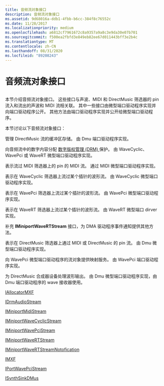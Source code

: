 ```yaml
---
title: 音频流对象接口
description: 音频流对象接口
ms.assetid: 9d68016a-ddb1-4fbb-b6cc-384f8c76552c
ms.date: 11/28/2017
ms.localizationpriority: medium
ms.openlocfilehash: a6812cf7961672c8a9357a9a8c3e9da30e07b701
ms.sourcegitcommit: f500ea2fbfd3e849eb82ee67d011443bff3e2b4c
ms.translationtype: MT
ms.contentlocale: zh-CN
ms.lasthandoff: 08/31/2020
ms.locfileid: "89208243"
---
```

# <a name="audio-stream-object-interfaces"></a>音频流对象接口


## <span id="ddk_audio_stream_object_interfaces_ks"></span><span id="DDK_AUDIO_STREAM_OBJECT_INTERFACES_KS"></span>


本节介绍音频流对象接口。 这些接口与声波、MIDI 和 DirectMusic 筛选器的 pin 流入和流出的声波和 MIDI 流相关联。 其中一些接口由微型端口驱动程序实现并向端口驱动程序公开。 其他方法由端口驱动程序实现并公开给微型端口驱动程序。

本节讨论以下音频流对象接口：

管理 DirectMusic 流的缓冲区存储。 由 Dmu 端口驱动程序实现。

向音频流中的数字内容分配 [数字版权管理 (DRM) ](./digital-rights-management.md) 保护。 由 WaveCyclic、WavePci 或 WaveRT 微型端口驱动程序实现。

表示流过 MIDI 筛选器上的 pin 的 MIDI 流。 通过 MIDI 微型端口驱动程序实现。

表示在 WaveCyclic 筛选器上流过某个插针的波形流。 由 WaveCyclic 微型端口驱动程序实现。

表示在 WavePci 筛选器上流过某个插针的波形流。 由 WavePci 微型端口驱动程序实现。

表示在 WaveRT 筛选器上流过某个插针的波形流。 由 WaveRT 微型端口 dirver 实现。

补充 **IMiniportWaveRTStream** 接口，为 DMA 驱动程序事件通知提供其他方法。

表示在 DirectMusic 筛选器上通过 MIDI 或 DirectMusic 的 pin 流。 由 Dmu 微型端口驱动程序实现。

向 WavePci 微型端口驱动程序的流对象提供映射服务。 由 WavePci 端口驱动程序实现。

为 DirectMusic 合成器设备处理波形输出。 由 Dmu 微型端口驱动程序实现，由 Dmu 端口驱动程序的 wave 接收器使用。

[IAllocatorMXF](/windows-hardware/drivers/ddi/dmusicks/nn-dmusicks-iallocatormxf)

[IDrmAudioStream](/windows-hardware/drivers/ddi/drmk/nn-drmk-idrmaudiostream)

[IMiniportMidiStream](/windows-hardware/drivers/ddi/portcls/nn-portcls-iminiportmidistream)

[IMiniportWaveCyclicStream](/windows-hardware/drivers/ddi/portcls/nn-portcls-iminiportwavecyclicstream)

[IMiniportWavePciStream](/windows-hardware/drivers/ddi/portcls/nn-portcls-iminiportwavepcistream)

[IMiniportWaveRTStream](/windows-hardware/drivers/ddi/portcls/nn-portcls-iminiportwavertstream)

[IMiniportWaveRTStreamNotofication](/windows-hardware/drivers/ddi/portcls/nn-portcls-iminiportwavertstreamnotification)

[IMXF](/windows-hardware/drivers/ddi/dmusicks/nn-dmusicks-imxf)

[IPortWavePciStream](/windows-hardware/drivers/ddi/portcls/nn-portcls-iportwavepcistream)

[ISynthSinkDMus](/windows-hardware/drivers/ddi/dmusicks/nn-dmusicks-isynthsinkdmus)

 

